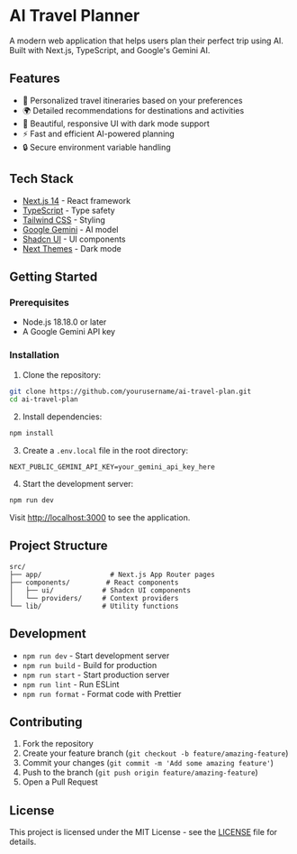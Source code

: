 # AI Travel Planner

A modern web application that helps users plan their perfect trip using AI. Built with Next.js, TypeScript, and Google's Gemini AI.

## Features

- 🎯 Personalized travel itineraries based on your preferences
- 🌍 Detailed recommendations for destinations and activities
- 🎨 Beautiful, responsive UI with dark mode support
- ⚡ Fast and efficient AI-powered planning
- 🔒 Secure environment variable handling

## Tech Stack

- [Next.js 14](https://nextjs.org/) - React framework
- [TypeScript](https://www.typescriptlang.org/) - Type safety
- [Tailwind CSS](https://tailwindcss.com/) - Styling
- [Google Gemini](https://ai.google.dev/) - AI model
- [Shadcn UI](https://ui.shadcn.com/) - UI components
- [Next Themes](https://github.com/pacocoursey/next-themes) - Dark mode

## Getting Started

### Prerequisites

- Node.js 18.18.0 or later
- A Google Gemini API key

### Installation

1. Clone the repository:

```bash
git clone https://github.com/yourusername/ai-travel-plan.git
cd ai-travel-plan
```

2. Install dependencies:

```bash
npm install
```

3. Create a `.env.local` file in the root directory:

```
NEXT_PUBLIC_GEMINI_API_KEY=your_gemini_api_key_here
```

4. Start the development server:

```bash
npm run dev
```

Visit [http://localhost:3000](http://localhost:3000) to see the application.

## Project Structure

```
src/
├── app/                 # Next.js App Router pages
├── components/         # React components
│   ├── ui/            # Shadcn UI components
│   └── providers/     # Context providers
└── lib/               # Utility functions
```

## Development

- `npm run dev` - Start development server
- `npm run build` - Build for production
- `npm run start` - Start production server
- `npm run lint` - Run ESLint
- `npm run format` - Format code with Prettier

## Contributing

1. Fork the repository
2. Create your feature branch (`git checkout -b feature/amazing-feature`)
3. Commit your changes (`git commit -m 'Add some amazing feature'`)
4. Push to the branch (`git push origin feature/amazing-feature`)
5. Open a Pull Request

## License

This project is licensed under the MIT License - see the [LICENSE](LICENSE) file for details.
